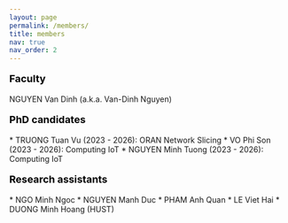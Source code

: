```yaml
---
layout: page
permalink: /members/
title: members
nav: true
nav_order: 2
---
```



<p style="text-align: left; color: black; font-size:18px;font-weight:bold">Faculty</p> 
NGUYEN Van Dinh (a.k.a. Van-Dinh Nguyen)


<p style="text-align: left; color: black; font-size:18px;font-weight:bold">PhD candidates</p> 
 * TRUONG Tuan Vu (2023 - 2026): ORAN Network Slicing
 * VO Phi Son (2023 - 2026): Computing IoT
 * NGUYEN Minh Tuong (2023 - 2026): Computing IoT


<p style="text-align: left; color: black; font-size:18px;font-weight:bold">Research assistants</p> 
* NGO Minh Ngoc
* NGUYEN Manh Duc
* PHAM Anh Quan
* LE Viet Hai
* DUONG Minh Hoang (HUST)


